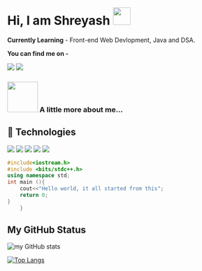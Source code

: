 <h1> Hi, I am Shreyash <img src="https://media2.giphy.com/media/STlF2GH4HbeZAAXlq5/giphy.gif?cid=ecf05e472mib95bfm9al5gbakomnfnti251wfh2k2rroejhm&rid=giphy.gif&ct=g" width="40"> </h1>

**Currently Learning** - 
Front-end Web Devlopment, Java and DSA.

**You can find me on -**
 
<a href="https://discord.gg/E38mxCCFpH"><img src="https://img.shields.io/badge/Discord-7289DA?style=for-the-badge&logo=discord&logoColor=white"></a>
<a href="https://twitter.com/Shreyash_D_?s=09"><img src="https://img.shields.io/badge/Twitter-1DA1F2?style=for-the-badge&logo=twitter&logoColor=white"></a> </br>

### <img src="https://media1.giphy.com/media/U29iRRUrtx1wjD4GR4/giphy.gif?cid=ecf05e472yvv7uqxuu6ufigm31tr1pxus9h4mrfjo8180qzh&rid=giphy.gif&ct=s" width="70"> A little more about me...  

## 🔭 Technologies 
<img src="https://img.shields.io/badge/HTML5-E34F26?style=for-the-badge&logo=html5&logoColor=white"> <img src="https://img.shields.io/badge/CSS-9778AB?style=for-the-badge&logo=python&logoColor=white"> <img src="https://img.shields.io/badge/JavaScript-323330?style=for-the-badge&logo=javascript&logoColor=F7DF1E"> <img src="https://img.shields.io/badge/Python-3776AB?style=for-the-badge&logo=python&logoColor=white"> <img src="https://img.shields.io/badge/Markdown-000000?style=for-the-badge&logo=markdown&logoColor=white">

```C++
#include<iostream.h>
#include <bits/stdc++.h> 
using namespace std;
int main (){
    cout<<"Hello world, it all started from this";
	return 0;
}
    } 
```

## My GitHub Status

![my GitHub stats](https://github-readme-stats.vercel.app/api?username=shreyash00007&show_icons=true&theme=dark)

[![Top Langs](https://github-readme-stats.vercel.app/api/top-langs/?username=shreyash00007&langs_count=8)](https://github.com/shreyash00007/github-readme-stats)
